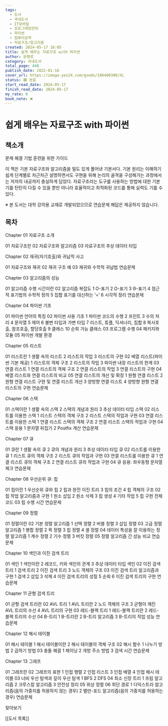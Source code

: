 ```yaml
---
tags:
  - 도서
  - 국내도서
  - IT모바일
  - 프로그래밍언어
  - 파이썬
  - 컴퓨터공학
  - 자료구조/알고리즘
created: 2024-05-17 16:05
title: 쉽게 배우는 자료구조 with 파이썬
author: 문병로
category: 국내도서
total_page: 448
publish_date: 2022-01-16
cover_url: https://image.yes24.com/goods/106400308/XL
status: 🟩 완료
start_read_date: 2024-05-17
finish_read_date: 2024-05-17
my_rate: 0
book_note: ❌
---
```


# 쉽게 배우는 자료구조 with 파이썬

## 책소개

문제 해결 기법 훈련을 위한 가이드

이 책은 기본 자료구조와 알고리즘을 밀도 있게 풀어낸 기본서다. 기본 원리는 이해하기 쉽게 단계별로 차근차근 설명하면서도 구현을 위해 논리의 골격을 구성해가는 과정에서는 저자의 내공까지 충실하게 담았다. 자료구조라는 도구를 사용하는 방법에 대한 기본기를 탄탄히 다질 수 있을 뿐만 아니라 효율적이고 최적화된 코드를 통해 실력도 기를 수 있다.

※ 본 도서는 대학 강의용 교재로 개발되었으므로 연습문제 해답은 제공하지 않습니다.



## 목차

Chapter 01 자료구조 소개

01 자료구조란
02 자료구조와 알고리즘
03 자료구조의 추상 데이터 타입

Chapter 02 재귀(자기호출)와 귀납적 사고

01 자료구조와 재귀
02 재귀 구조 예
03 재귀와 수학적 귀납법
연습문제

Chapter 03 알고리즘의 성능

01 알고리즘 수행 시간이란
02 알고리즘 복잡도
1 O-표기
2 Ω-표기
3 Θ-표기
4 점근적 표기법의 수학적 정의
5 집합 표기를 대신하는 ‘=’
6 시각적 정리
연습문제

Chapter 04 파이썬 기초

01 파이썬 언어의 특징
02 파이썬 사용 기초
1 파이썬 코드의 수행
2 프린트
3 수의 처리
4 문자열
5 제어
6 불변 타입과 가변 타입
7 리스트, 튜플, 딕셔너리, 집합
8 복사호출, 참조호출, 할당호출
9 클래스
10 순회 가능 클래스
03 프로그램 수행
04 패키지와 모듈
05 파이썬 개발 환경

Chapter 05 리스트

01 리스트란
1 생활 속의 리스트
2 리스트의 작업
3 리스트의 구현
02 배열 리스트(파이썬 기본 제공)
1 리스트의 객체 구조
2 리스트의 작업
3 파이썬 내장 리스트의 한계
03 연결 리스트
1 연결 리스트의 객체 구조
2 연결 리스트의 작업
3 연결 리스트의 구현
04 배열 리스트와 연결 리스트의 비교
05 연결 리스트의 개선 및 확장
1 원형 연결 리스트
2 원형 연결 리스트 구현 및 연결 리스트 개선
3 양방향 연결 리스트
4 양방향 원형 연결 리스트의 구현
연습문제

Chapter 06 스택

01 스택이란
1 생활 속의 스택
2 스택의 개념과 원리
3 추상 데이터 타입 스택
02 리스트를 이용한 스택
1 리스트 스택의 객체 구조
2 리스트 스택의 작업과 구현
03 연결 리스트를 이용한 스택
1 연결 리스트 스택의 객체 구조
2 연결 리스트 스택의 작업과 구현
04 스택 응용
1 문자열 뒤집기
2 Postfix 계산
연습문제

Chapter 07 큐

01 큐란
1 생활 속의 큐
2 큐의 개념과 원리
3 추상 데이터 타입 큐
02 리스트를 이용한 큐
1 리스트 큐의 객체 구조
2 리스트 큐의 작업과 구현
03 연결 리스트를 이용한 큐
1 연결 리스트 큐의 객체 구조
2 연결 리스트 큐의 작업과 구현
04 큐 응용: 좌우동형 문자열 체크
연습문제

Chapter 08 우선순위 큐: 힙

01 힙이란
1 우선순위 큐와 힙
2 힙과 완전 이진 트리
3 힙의 조건
4 힙 객체의 구조
02 힙 작업 알고리즘과 구현
1 원소 삽입
2 원소 삭제
3 힙 생성
4 기타 작업
5 힙 구현 전체 코드
03 힙 수행 시간
연습문제

Chapter 09 정렬

01 정렬이란
02 기본 정렬 알고리즘
1 선택 정렬
2 버블 정렬
3 삽입 정렬
03 고급 정렬 알고리즘
1 병합 정렬
2 퀵 정렬
3 힙 정렬
4 셸 정렬
04 데이터 특성을 잘 이용하는 정렬 알고리즘
1 계수 정렬
2 기수 정렬
3 버킷 정렬
05 정렬 알고리즘 간 성능 비교
연습문제

Chapter 10 색인과 이진 검색 트리

01 색인
1 색인이란
2 레코드, 키와 색인의 관계
3 추상 데이터 타입 색인
02 이진 검색 트리
1 검색 트리
2 이진 검색 트리
3 노드 객체의 구조
03 이진 검색 트리 알고리즘과 구현
1 검색
2 삽입
3 삭제
4 이진 검색 트리의 성질
5 순회
6 이진 검색 트리의 구현
연습문제

Chapter 11 균형 검색 트리

01 균형 검색 트리란
02 AVL 트리
1 AVL 트리란
2 노드 객체의 구조
3 균형이 깨진 AVL 트리의 수선
4 AVL 트리의 구현
03 레드-블랙 트리
1 레드-블랙 트리란
2 레드- 블랙 트리의 수선
04 B-트리
1 B-트리란
2 B-트리 알고리즘
3 B-트리의 작업 성능
연습문제

Chapter 12 해시 테이블

01 해시 테이블
1 해시 테이블이란
2 해시 테이블의 객체 구조
02 해시 함수
1 나누기 방법
2 곱하기 방법
03 충돌 해결
1 체이닝
2 개방 주소 방법
3 검색 시간
연습문제

Chapter 13 그래프

01 그래프란
02 그래프의 표현
1 인접 행렬
2 인접 리스트
3 인접 배열
4 인접 해시 테이블
03 너비 우선 탐색과 깊이 우선 탐색
1 BFS
2 DFS
04 최소 신장 트리
1 프림 알고리즘
2 크루스칼 알고리즘
3 안전성 정리
05 위상 정렬
06 최단 경로
1 다익스트라 알고리즘(음의 가중치를 허용하지 않는 경우)
2 벨만-포드 알고리즘(음의 가중치를 허용하는 경우)
연습문제

찾아보기


[[도서 목록]]
